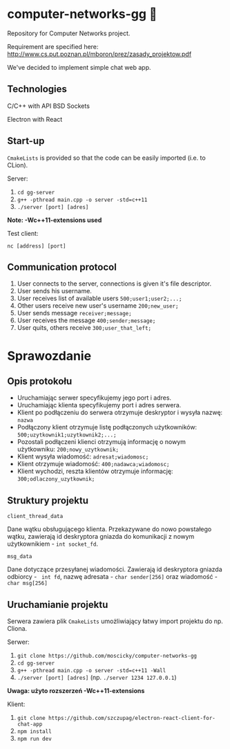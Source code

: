 # computer-networks-gg :thinking:
Repository for Computer Networks project. 

Requirement are specified here: 
http://www.cs.put.poznan.pl/mboron/prez/zasady_projektow.pdf

We've decided to implement simple chat web app. 

## Technologies

C/C++ with API BSD Sockets

Electron with React

## Start-up
```CmakeLists``` is provided so that the code can be easily imported (i.e. to CLion). 

Server:
1. ```cd gg-server```
2. ```g++ -pthread main.cpp -o server -std=c++11```
3. ```./server [port] [adres]```

**Note: -Wc++11-extensions used** 

Test client:

```nc [address] [port]```


## Communication protocol
1. User connects to the server, connections is given it's file descriptor. 
2. User sends his username.
3. User receives list of available users ```500;user1;user2;...;```
4. Other users receive new user's username ```200;new_user;```
5. User sends message ```receiver;message;```
6. User receives the message ```400;sender;message;```
7. User quits, others receive ```300;user_that_left;```

# Sprawozdanie

## Opis protokołu

* Uruchamiając serwer specyfikujemy jego port i adres. 
* Uruchamiając klienta specyfikujemy port i adres serwera.
* Klient po podłączeniu do serwera otrzymuje deskryptor i wysyła nazwę: ```nazwa```
* Podłączony klient otrzymuje listę podłączonych użytkowników: ```500;uzytkownik1;uzytkownik2;...;```
* Pozostali podłączeni klienci otrzymują informację o nowym użytkowniku: ```200;nowy_uzytkownik;```
* Klient wysyła wiadomość: ```adresat;wiadomosc;```
* Klient otrzymuje wiadomość: ```400;nadawca;wiadomosc;```
* Klient wychodzi, reszta klientów otrzymuje informację: ```300;odlaczony_uzytkownik;```

## Struktury projektu

```client_thread_data ```

Dane wątku obsługującego klienta. Przekazywane do nowo powstałego wątku, zawierają id deskryptora gniazda do komunikacji z nowym użytkownikiem - ```int socket_fd```.

```msg_data```

Dane dotyczące przesyłanej wiadomości. Zawierają id deskryptora gniazda odbiorcy - ``` int fd```, nazwę adresata - ```char sender[256]``` oraz wiadomość - ```char msg[256]```

## Uruchamianie projektu

Serwera zawiera plik ```CmakeLists``` umożliwiający łatwy import projektu do np. Cliona.

Serwer:

1. ```git clone https://github.com/moscicky/computer-networks-gg```
2. ```cd gg-server```
3. ```g++ -pthread main.cpp -o server -std=c++11 -Wall```
4. ```./server [port] [adres]``` (np. ```./server 1234 127.0.0.1```)

**Uwaga: użyto rozszerzeń -Wc++11-extensions** 

Klient:

1. ```git clone https://github.com/szczupag/electron-react-client-for-chat-app```
2. ```npm install```
3. ```npm run dev```


